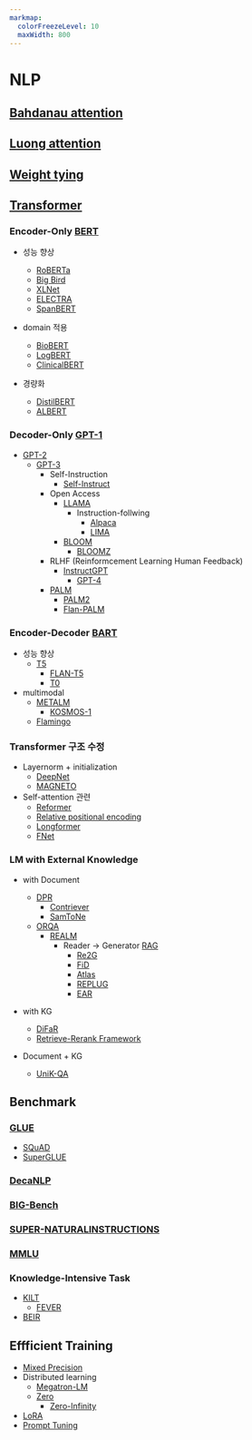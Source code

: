 ```yaml
---
markmap:
  colorFreezeLevel: 10
  maxWidth: 800
---
```

# NLP

## [Bahdanau attention](https://arxiv.org/abs/1409.0473)

## [Luong attention](https://arxiv.org/abs/1508.04025)

## [Weight tying](https://arxiv.org/abs/1608.05859)

## [Transformer](https://arxiv.org/abs/1706.03762)

### Encoder-Only [BERT](https://arxiv.org/abs/1810.04805)
- 성능 향상
  - [RoBERTa](https://arxiv.org/abs/1907.11692)
  - [Big Bird](https://arxiv.org/abs/2007.14062)
  - [XLNet](https://arxiv.org/abs/1906.08237)
  - [ELECTRA](https://arxiv.org/abs/2003.10555)
  - [SpanBERT](https://arxiv.org/abs/1907.10529)

- domain 적용
  - [BioBERT](https://arxiv.org/abs/1901.08746)
  - [LogBERT](https://arxiv.org/abs/2103.04475)
  - [ClinicalBERT](https://arxiv.org/abs/1904.05342)

- 경량화
  - [DistilBERT](https://arxiv.org/abs/1910.01108)
  - [ALBERT](https://arxiv.org/abs/1909.11942)


### Decoder-Only [GPT-1](https://openai.com/research/language-unsupervised)
- [GPT-2](https://d4mucfpksywv.cloudfront.net/better-language-models/language-models.pdf)
  - [GPT-3](https://arxiv.org/abs/2005.14165)
    - Self-Instruction
      - [Self-Instruct](https://arxiv.org/abs/2212.10560)
    - Open Access
      - [LLAMA](https://arxiv.org/abs/2302.13971)
        - Instruction-follwing
          - [Alpaca](https://crfm.stanford.edu/2023/03/13/alpaca.html)
          - [LIMA](https://arxiv.org/abs/2305.11206)
      - [BLOOM](https://arxiv.org/abs/2211.05100)
        - [BLOOMZ](https://arxiv.org/abs/2211.01786)
    - RLHF (Reinformcement Learning Human Feedback)
      - [InstructGPT](https://arxiv.org/abs/2203.02155)
        - [GPT-4](https://arxiv.org/abs/2303.08774)
    - [PALM](https://arxiv.org/abs/2204.02311)
      - [PALM2](https://ai.google/static/documents/palm2techreport.pdf)
      - [Flan-PALM](https://arxiv.org/abs/2210.11416)

### Encoder-Decoder [BART](https://arxiv.org/abs/1910.13461)
- 성능 향상
  - [T5](https://arxiv.org/abs/1910.10683)
    - [FLAN-T5](https://arxiv.org/abs/2210.11416)
    - [T0](https://arxiv.org/abs/2110.08207)
- multimodal
  - [METALM](https://arxiv.org/abs/2206.06336)
    - [KOSMOS-1](https://arxiv.org/abs/2302.14045)
  - [Flamingo](https://arxiv.org/abs/2204.14198)


### Transformer 구조 수정
- Layernorm + initialization
  - [DeepNet](https://arxiv.org/abs/2203.00555)
  - [MAGNETO](https://arxiv.org/abs/2210.06423)
- Self-attention 관련
  - [Reformer](https://arxiv.org/abs/2001.04451)
  - [Relative positional encoding](https://arxiv.org/abs/1803.02155)
  - [Longformer](https://arxiv.org/abs/2004.05150)
  - [FNet](https://arxiv.org/abs/2105.03824)

### LM with External Knowledge
- with Document
  - [DPR](https://arxiv.org/abs/2004.04906)
    - [Contriever](https://arxiv.org/abs/2112.09118)
    - [SamToNe](https://arxiv.org/abs/2306.02516)
  - [ORQA](https://arxiv.org/abs/2108.13817)
    - [REALM](https://arxiv.org/abs/2002.08909)
      - Reader -> Generator [RAG](https://arxiv.org/abs/2005.11401)
        - [Re2G](https://arxiv.org/abs/2207.06300)
        - [FiD](https://arxiv.org/abs/2007.01282)
        - [Atlas](https://arxiv.org/abs/2208.03299)
        - [REPLUG](https://arxiv.org/abs/2301.12652)
        - [EAR](https://arxiv.org/abs/2305.17080)
  
- with KG
  - [DiFaR](https://arxiv.org/abs/2305.12416)
  - [Retrieve-Rerank Framework](https://aclanthology.org/2021.eacl-main.26/)

- Document + KG
  - [UniK-QA](https://arxiv.org/abs/2012.14610)



## Benchmark
### [GLUE](https://arxiv.org/abs/1804.07461)
- [SQuAD](https://arxiv.org/abs/1606.05250)
- [SuperGLUE](https://arxiv.org/abs/1905.00537)

### [DecaNLP](https://arxiv.org/abs/1806.08730)

### [BIG-Bench](https://arxiv.org/abs/2206.04615)

### [SUPER-NATURALINSTRUCTIONS](https://arxiv.org/abs/2204.07705)

### [MMLU](https://arxiv.org/abs/2009.03300)

### Knowledge-Intensive Task 
  - [KILT](https://arxiv.org/abs/2009.02252)
    - [FEVER](https://arxiv.org/abs/1803.05355)
  - [BEIR](https://arxiv.org/abs/2104.08663)


## Effficient Training
- [Mixed Precision](https://arxiv.org/abs/1710.03740)
- Distributed learning
  - [Megatron-LM](https://arxiv.org/abs/1909.08053)
  - [Zero](https://arxiv.org/abs/1910.02054)
    - [Zero-Infinity](https://arxiv.org/abs/2104.07857)
- [LoRA](https://arxiv.org/abs/2106.09685)
- [Prompt Tuning](https://arxiv.org/abs/2104.08691)